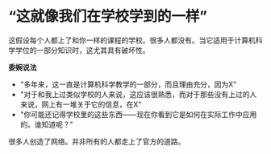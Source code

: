 # “这就像我们在学校学到的一样”

这假设每个人都上了和你一样的课程的学校。很多人都没有。当它适用于计算机科学学位的一部分知识时，这尤其具有破坏性。

**委婉说法**

-   "多年来，这一直是计算机科学教学的一部分，而且理由充分，因为X"
-   "对于和我上过类似学校的人来说，这应该很熟悉，而对于那些没有上过的人来说，网上有一堆关于它的信息，在X"
-   "你可能还记得学校里的这些东西——现在你看到它是如何在实际工作中应用的。谁知道呢？"

很多人创造了网络。并非所有的人都走上了官方的道路。